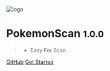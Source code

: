 ![logo](/img/miao.png)

# PokemonScan <small>1.0.0</small>

>* Easy For Scan


[GitHub](https://github.com/taropowder/pokemon.git)
[Get Started](/zh-cn/快速上手/install)

<!-- 背景图片  ![](_media/bg.png)  -->



<!-- 背景色 -->

